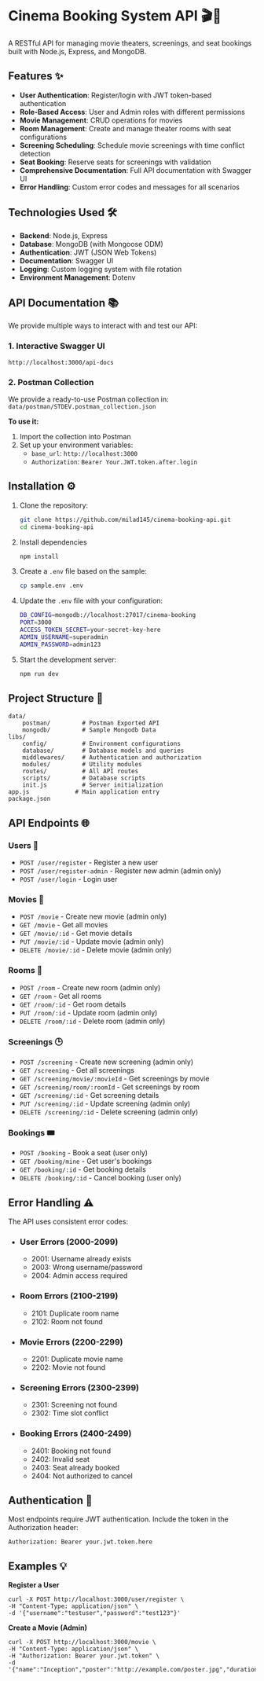 # Cinema Booking System API 🎬🍿

A RESTful API for managing movie theaters, screenings, and seat bookings built with Node.js, Express, and MongoDB.


## Features ✨

- **User Authentication**: Register/login with JWT token-based authentication
- **Role-Based Access**: User and Admin roles with different permissions
- **Movie Management**: CRUD operations for movies
- **Room Management**: Create and manage theater rooms with seat configurations
- **Screening Scheduling**: Schedule movie screenings with time conflict detection
- **Seat Booking**: Reserve seats for screenings with validation
- **Comprehensive Documentation**: Full API documentation with Swagger UI
- **Error Handling**: Custom error codes and messages for all scenarios

## Technologies Used 🛠️

- **Backend**: Node.js, Express
- **Database**: MongoDB (with Mongoose ODM)
- **Authentication**: JWT (JSON Web Tokens)
- **Documentation**: Swagger UI
- **Logging**: Custom logging system with file rotation
- **Environment Management**: Dotenv

## API Documentation 📚

We provide multiple ways to interact with and test our API:

### 1. Interactive Swagger UI

`http://localhost:3000/api-docs`

### 2. Postman Collection
We provide a ready-to-use Postman collection in:
`data/postman/STDEV.postman_collection.json`

**To use it:**
1. Import the collection into Postman
2. Set up your environment variables:
    - `base_url`: `http://localhost:3000`
    - `Authorization`: `Bearer Your.JWT.token.after.login`


## Installation ⚙️

1. Clone the repository:
   ```bash
   git clone https://github.com/milad145/cinema-booking-api.git
   cd cinema-booking-api
   
2. Install dependencies
    ```bash
    npm install

3. Create a `.env` file based on the sample:
    ```bash
    cp sample.env .env 

4. Update the `.env` file with your configuration:
    ```bash
    DB_CONFIG=mongodb://localhost:27017/cinema-booking
    PORT=3000
    ACCESS_TOKEN_SECRET=your-secret-key-here
    ADMIN_USERNAME=superadmin
    ADMIN_PASSWORD=admin123

5. Start the development server:
    ```bash
   npm run dev

## Project Structure 📂
    data/
        postman/         # Postman Exported API
        mongodb/         # Sample Mongodb Data
    libs/
        config/          # Environment configurations
        database/        # Database models and queries
        middlewares/     # Authentication and authorization
        modules/         # Utility modules
        routes/          # All API routes
        scripts/         # Database scripts
        init.js          # Server initialization
    app.js             # Main application entry
    package.json

## API Endpoints 🌐

### Users 👥

* `POST /user/register` - Register a new user
* `POST /user/register-admin` - Register new admin (admin only)
* `POST /user/login` - Login user

### Movies 🎥

* `POST /movie` - Create new movie (admin only)
* `GET /movie` - Get all movies
* `GET /movie/:id` - Get movie details
* `PUT /movie/:id` - Update movie (admin only)
* `DELETE /movie/:id` - Delete movie (admin only)

### Rooms 🏢

* `POST /room` - Create new room (admin only)
* `GET /room` - Get all rooms
* `GET /room/:id` - Get room details
* `PUT /room/:id` - Update room (admin only)
* `DELETE /room/:id` - Delete room (admin only)

### Screenings 🕒

* `POST /screening` - Create new screening (admin only)
* `GET /screening` - Get all screenings
* `GET /screening/movie/:movieId` - Get screenings by movie
* `GET /screening/room/:roomId` - Get screenings by room
* `GET /screening/:id` - Get screening details
* `PUT /screening/:id` - Update screening (admin only)
* `DELETE /screening/:id` - Delete screening (admin only)

### Bookings 🎟️

* `POST /booking` - Book a seat (user only)
* `GET /booking/mine` - Get user's bookings
* `GET /booking/:id` - Get booking details
* `DELETE /booking/:id` - Cancel booking (user only)

## Error Handling ⚠️

The API uses consistent error codes:

* ### User Errors (2000-2099)

   * 2001: Username already exists
   * 2003: Wrong username/password
   * 2004: Admin access required

* ### Room Errors (2100-2199)

   * 2101: Duplicate room name
   * 2102: Room not found

* ### Movie Errors (2200-2299)

   * 2201: Duplicate movie name
   * 2202: Movie not found

* ### Screening Errors (2300-2399)

   * 2301: Screening not found
   * 2302: Time slot conflict

* ### Booking Errors (2400-2499)

   * 2401: Booking not found
   * 2402: Invalid seat
   * 2403: Seat already booked
   * 2404: Not authorized to cancel

## Authentication 🔐

Most endpoints require JWT authentication. Include the token in the Authorization header:

   ```
   Authorization: Bearer your.jwt.token.here
   ```

## Examples 💡

**Register a User**
   ```
   curl -X POST http://localhost:3000/user/register \
  -H "Content-Type: application/json" \
  -d '{"username":"testuser","password":"test123"}'
   ```
**Create a Movie (Admin)**
   ```
   curl -X POST http://localhost:3000/movie \
  -H "Content-Type: application/json" \
  -H "Authorization: Bearer your.jwt.token" \
  -d '{"name":"Inception","poster":"http://example.com/poster.jpg","duration":148}'
   ```
